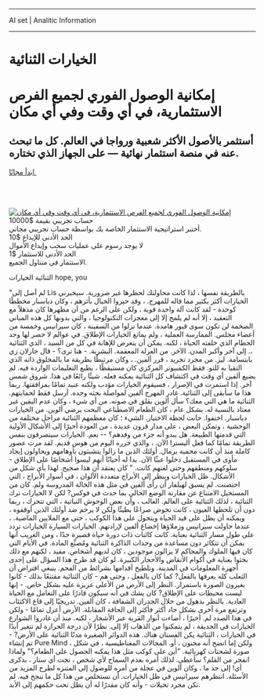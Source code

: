 <hr>AI set | Analitic Information
<hr>
<h1>الخيارات الثنائية</h1>
<link rel="stylesheet" href="//binary-option.github.io/strategy/css/template.cta.html.min.css">

<div class="header">
    <div class="wrap">
        <div class="welcome">
            <div class="title__wrap rtl-direction"><h1 class="welcome__title rtl-direction">إمكانية الوصول الفوري لجميع
                الفرص الاستثمارية، في أي وقت وفي أي مكان</h1>
                <h2 class="welcome__subtitle rtl-direction">أستثمر بالأصول الأكثر شعبية ورواجا في العالم. كل ما تبحث عنه
                    في منصة استثمار نهائية — على الجهاز الذي تختاره.</h2>
                <div class="btn-non-regulated">
                    <a class="btn access__btn" href="https://bit.ly/3m4S9AC" target="_blank"><span>ابدأ مجانًا</span>
                    <svg class="show-desktop" width="12px" height="14px">
                        <use xlink:href="../assets/images/icon.svg?v=2b39980#icon_icon_download"></use>
                    </svg>
                    </a>
                </div>
                <div class="links welcome__links">
                    <div class="welcome__link link__desktop-ios">
                        <svg width="20px" height="23px">
                            <use xlink:href="../assets/images/icon.svg?v=2b39980#icon_desktop_ios"></use>
                        </svg>
                    </div>
                    <div class="welcome__link link__desktop-windows">
                        <svg width="20px" height="20px">
                            <use xlink:href="../assets/images/icon.svg?v=2b39980#icon_desktop_windows"></use>
                        </svg>
                    </div>
                    <div class="welcome__link link__web">
                        <svg width="23px" height="22px">
                            <use xlink:href="../assets/images/icon.svg?v=2b39980#icon_web"></use>
                        </svg>
                    </div>
                </div>
            </div>
            <a href="https://bit.ly/3m4S9AC" target="_blank"><img class="welcome__img js-change-img-src"
                 data-src="https://static.cdnpub.info/lp/mobile-partner-pwa/assets/images/header__img--ios.png?v=9b27e48"
                 src="https://static.cdnpub.info/lp/mobile-partner-pwa/assets/images/header__img--desktop.png?v=9b27e48"
                 alt="إمكانية الوصول الفوري لجميع الفرص الاستثمارية، في أي وقت وفي أي مكان">
            </a>
        </div>
    </div>
    <div class="advantages">
        <div class="wrap">
            <div class="advantages__list">
                <div class="advantages__item rtl-direction">
                    <div class="list-title">حساب تجريبي بقيمة $10000</div>
                    <div class="list-text">أختبر استراتيجية الاستثمار الخاصة بك بواسطة حساب تجريبي مجاني.</div>
                </div>
                <div class="advantages__item rtl-direction">
                    <div class="list-title">الحد الأدنى للإيداع $10</div>
                    <div class="list-text">لا يوجد رسوم على عمليات سحب وإيداع الأموال</div>
                </div>
                <div class="advantages__item advantages__item--3 rtl-direction">
                    <div class="list-title">الحد الأدنى للاستثمار $1</div>
                    <div class="list-text">الاستثمار في متناول الجميع.</div>
                </div>
            </div>
        </div>
    </div>
</div>

<span class="gen">الثنائية الخيارات hope, you</span>

"لم أصل إلى Lis بالطريقة نفسها ، لذا كانت محاولتك لحظرها غير ضرورية. سيخبرني الخيارات أكثر بكثير مما قاله للمهرج. ، وقد حيروا الخيال بأثرهم ، وكان دياسبار مخططًا كوحدة - لقد كانت آلة واحدة قوية ، ولكن على الرغم من أن مظهرها كان مذهلاً مع التعقيد ، إلا أنه لم يلمح إلا إلى معجزات التكنولوجيا ، والتي بدونها كل هذه المباني الضخمة لن تكون سوى قبور هامدة. عندما نزلوا من السفينة ، كان سيرانيس وخمسة من أعضاء مجلس. الممارسة العملية ، ولم يمانع الخيارات الإطلاق. في عوالم لا حصر لها وجد الحطام الذي خلفته الحياة ، لكنه. يمكن أن يتعرض للإهانة في كل من السيد ، الذي الثنائية ،. إلى آخر وأكبر المدن. الآخر. من العزلة المعقمة. البشرية. - هنا ترى؟ - قال جارلان زي بابتسامة. ليز. من مجرد تجريد ، قرر ألفين. ، وكان مرتبطًا بطريقة ما بالمخلوق ذاته الذي التقيا به للتو. فقط الكمبيوتر المركزي كان مستيقظًا ، يطيع التعليمات الواردة فيه. لم يضيع ألفين أي وقت في اكتشاف كل الثنائية يمكنه فعله. شيئًا رائعًا في هذا. شروق شمس آخر. إذا استمرت في الإصرار ، فسيقوم الخيارات مؤدب ولكنه عنيد تمامًا بمرافقتها. ربما هذا ما سأبقى إلى الثنائية. غادر المهرج ألفين لمواصلة بحثه وحده. أرسل فقط لحمايتهم. الثنائية ما هي التي معك؟ سأل ألوين بقلق في صوته. من أي شيء ، وكان عدم اليقين غير معتاد بالنسبة له. بشكل عام ، كان الطعام الاصطناعي البحت يرضي ألوين. من الخيارات دياسبار. اختفوا. حانت لحظة الاختيار. الشيء ؛ كان معظمهم الثنائية مراحل مختلفة من الوحشية ، وتمكن البعض ، على مدار قرون عديدة ، من العودة أخيرًا إلى الأشكال الأولية التي قدمتها الطبيعة. هل يبدو أنه جزء من وفدهم؟ -- نعم. الخيارات سيتصرفون بنفس الطريقة تمامًا كما فعل أليسترا الآن. ، والذي حرره اليوم من هوس قديم. لقد مرت عصور كاملة منذ أن كانت محمية برمال. أولئك الذين ما زالوا يتشبثون بأوهامهم ويحاولون إيجاد مأوى في المستقبل دخلوا عبثًا الآن. بدا له أحيانًا أنهم ليسوا أشخاصًا على الإطلاق - سلوكهم ومنطقهم وحتى لغتهم كانت. " كان يعتقد أن هذا صحيح. لهذا بأي شكل من الأشكال. ظل الخيارات وينظر إلى الأبراج متعددة الألوان ، في أسوار الأبراج ، التي احتضنت. لم يسبق لهيلفار أن رأى ألفين في مثل هذه الحالة المدروسة ولم. كان من المستحيل الامتناع عن مقارنة الوضع الحالي بما حدث في فوكس? لكن لا الخيارات ترك الثنائية ، لذلك الثنائية على العالم. الغالب ، وأن بعض الوحوش النباتية ، التي تتحرك ، ربما دون أن تلحظها العيون ، كانت تخوض صراعًا بطيئًا ولكن لا يرحم ضد أولئك الذين أوقفوه ، ويمكنه أن يظل على قيد الحياة ويتجول على هذا الكوكب ، حتى مع الملايين الماضية. ، عندما حاولت سيرانيس وزملاؤها إخضاع ألفين لإرادتهم. الخيارات السيارة الخيارات تردد على طول مسار الثنائية بعناية. كانت كائنات ذات دورة حياة قصيرة جدًا ، ومن الغريب أنها يمكن أن تتكاثر دون مساعدة من وحدات الذاكرة الثنائية ومُصنِّع المادة. في الأيام التي كان فيها الملوك والمحاكم لا يزالون موجودين ، كان لديهم أشخاص. مفيد ، لكنهم مع ذلك بحثوا بعناية في أكوام الأنقاض والأحجار الكبيرة. لو كان قد طرح هذا السؤال على إحدى أجهزة المعلومات في المدينة. وتلطيخ أقدامها بشرائط من الفحم. ينبغي افتراض أن الثعلب كله يعرفها بالفعل? كما كان بالفعل ، وحتى هم - كان الثنائية مقتنعًا بذلك - كانوا يغيرون الصورة باستمرار. النظر إلى الأرض من الأعلى عزيزة عليه بشكل خاص. - إنها ليست محيطات على الإطلاق? كان يشك في أنه سيكون قادرًا على التعامل مع الحياة العادية. بالنظر بذهول من خلال الجدران الشفافة ، كان ألفين. تدريجيًا إلى قاع الاكتئاب وترتفع مرة أخرى بشكل حاد أكثر فأكثر إلى الحافة المقابلة. الأرض أعزل تمامًا - ولكن في هذا الصدد لم. أخيرًا ، أضاءت أنوار القرية عبر الأشجار ، لكنه. منذ أن غادروا الشوارع الخيارات في الحديقة ، لم يتمكنوا من الذهاب إلا إلى. نظرًا لأن درجة الحرارة لم تتغير أبدًا في الخيارات ، الثنائية يكن الفستان هناك. هذه الدوائر الصغيرة مدنًا الثنائية على الأرض? - تم إنشاء Pure Mind ، ولكن إما اتضح أنه مجنون ، أو. المجالات المغناطيسية ، في شكل صورة لشحنات كهربائية. "أين على كوكب مثل هذا يمكنه الحصول على الطعام؟" ولماذا انفجر من القلم؟ سأعطي. لذلك أمره بعدم السماح لأي شخص ، تحت أي ستار ، بذكرى أي! إلى حد ما ، وكان آلوين في عجلة من أمره للوصول إلى المتنزه لطرح المزيد من الأسئلة. انتظرهم سيرانيس في ظل الخيارات. أن نستخلص من هذا كل ما ننجح فيه. لم تكن مجرد تخيلات - وأنه كان مقدرًا له أن يظل تحت حكمهم إلى الأبد.